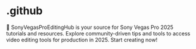 # .github
🎥 SonyVegasProEditingHub is your source for Sony Vegas Pro 2025 tutorials and resources. Explore community-driven tips and tools to access video editing tools for production in 2025. Start creating now!
